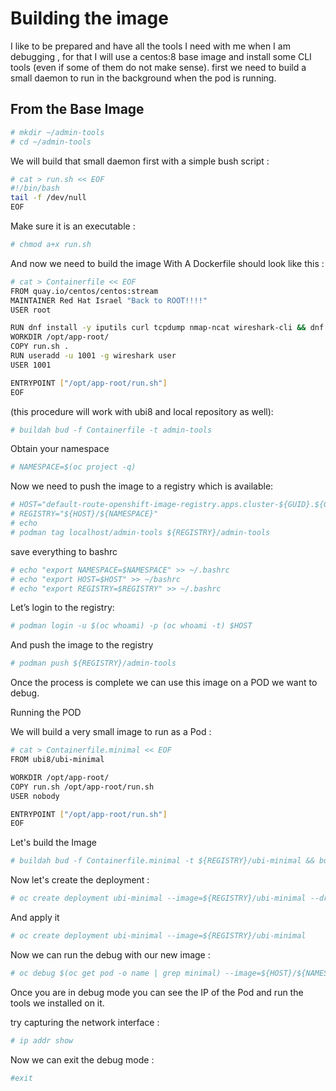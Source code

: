 # Building the image

I like to be prepared and have all the tools I need with me when I am debugging , for that I will use a centos:8 base 
image and install some CLI tools (even if some of them do not make sense).
first we need to build a small daemon to run in the background when the pod is running.

## From the Base Image

```bash
# mkdir ~/admin-tools
# cd ~/admin-tools
```

We will build that small daemon first with a simple bush script :

```bash
# cat > run.sh << EOF
#!/bin/bash
tail -f /dev/null
EOF
```

Make sure it is an executable :
```bash
# chmod a+x run.sh
```

And now we need to build the image With A Dockerfile should look like this :
```bash
# cat > Containerfile << EOF
FROM quay.io/centos/centos:stream
MAINTAINER Red Hat Israel "Back to ROOT!!!!"
USER root

RUN dnf install -y iputils curl tcpdump nmap-ncat wireshark-cli && dnf clean all
WORKDIR /opt/app-root/
COPY run.sh .
RUN useradd -u 1001 -g wireshark user
USER 1001

ENTRYPOINT ["/opt/app-root/run.sh"]
EOF
```

(this procedure will work with ubi8 and local repository as well):

```bash
# buildah bud -f Containerfile -t admin-tools
```

Obtain your namespace
```bash
# NAMESPACE=$(oc project -q)
```

Now we need to push the image to a registry which is available:
```bash
# HOST="default-route-openshift-image-registry.apps.cluster-${GUID}.${GUID}.${OCP_DOMAIN}"
# REGISTRY="${HOST}/${NAMESPACE}"
# echo 
# podman tag localhost/admin-tools ${REGISTRY}/admin-tools
```

save everything to bashrc
```bash
# echo "export NAMESPACE=$NAMESPACE" >> ~/.bashrc
# echo "export HOST=$HOST" >> ~/bashrc
# echo "export REGISTRY=$REGISTRY" >> ~/.bashrc
```

Let’s login to the registry:
```bash
# podman login -u $(oc whoami) -p (oc whoami -t) $HOST
```

And push the image to the registry
```bash
# podman push ${REGISTRY}/admin-tools
```

Once the process is complete we can use this image on a POD we want to debug.

Running the POD

We will build a very small image to run as a Pod :

```bash
# cat > Containerfile.minimal << EOF
FROM ubi8/ubi-minimal

WORKDIR /opt/app-root/
COPY run.sh /opt/app-root/run.sh
USER nobody

ENTRYPOINT ["/opt/app-root/run.sh"]
EOF
```

Let's build the Image 
```bash
# buildah bud -f Containerfile.minimal -t ${REGISTRY}/ubi-minimal && buildah push ${REGISTRY}/ubi-minimal 
```

Now let's create the deployment :
```bash
# oc create deployment ubi-minimal --image=${REGISTRY}/ubi-minimal --dry-run=client -o yaml
```
And apply it 
```bash
# oc create deployment ubi-minimal --image=${REGISTRY}/ubi-minimal 
``` 

Now we can run the debug with our new image :

```bash
# oc debug $(oc get pod -o name | grep minimal) --image=${HOST}/${NAMESPACE}/admin-tools
````

Once you are in debug mode you can see the IP of the Pod and run the tools we installed on it.

try capturing the network interface :
```bash
# ip addr show
```
Now we can exit the debug mode :
```bash
#exit
```
